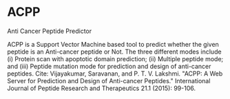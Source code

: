 # ACPP
Anti Cancer Peptide Predictor

ACPP is a Support Vector Machine based tool to predict whether the given peptide is an Anti-cancer peptide or Not. The three different modes include (i) Protein scan with apoptotic domain prediction; (ii) Multiple peptide mode; and (iii) Peptide mutation mode for prediction and design of anti-cancer peptides.
Cite:
<h> Vijayakumar, Saravanan, and P. T. V. Lakshmi. "ACPP: A Web Server for Prediction and Design of Anti-cancer Peptides." International Journal of Peptide Research and Therapeutics 21.1 (2015): 99-106. </h>
